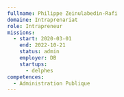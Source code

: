 ```yaml
---
fullname: Philippe Zeinulabedin-Rafi
domaine: Intraprenariat
role: Intrapreneur
missions:
  - start: 2020-03-01
    end: 2022-10-21
    status: admin
    employer: DB
    startups:
      - delphes
competences:
  - Administration Publique
---
```

